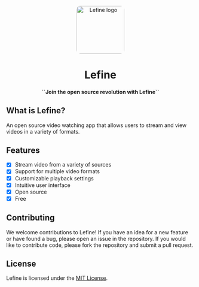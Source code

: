 <div align="center">
<br/>
<a href="https://lefine.netlify.app/">
<img src="https://raw.githubusercontent.com/Lefineco/iframe-test/main/assets/logo.png"
height="128"
alt="Lefine logo"
style="border-radius:10px;"
/>
</a>
<p><b><h1>Lefine</h1></b></p>
<p><h4>``Join the open source revolution with Lefine``</h4></p>

[//]: # ("Experience the power of open source with Lefine")

[//]: # ("Lefine: The ultimate, open source video experience")

[//]: # ("Stream with freedom using Lefine")

[//]: # ("Lefine: Where innovation meets open source video")

[//]: # ("Join the open source revolution with Lefine")
</div>

## What is Lefine?
An open source video watching app that allows users to stream and view videos in a variety of formats.

## Features
- [x] Stream video from a variety of sources
- [x] Support for multiple video formats
- [x] Customizable playback settings
- [x] Intuitive user interface
- [x] Open source
- [x] Free

## Contributing

We welcome contributions to Lefine! If you have an idea for a new feature or have found a bug, please open an issue in the repository. If you would like to contribute code, please fork the repository and submit a pull request.

## License
Lefine is licensed under the <ins>MIT License</ins>.
